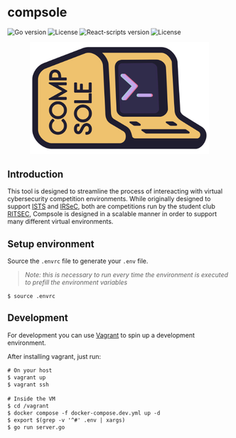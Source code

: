 # compsole

<img src="https://img.shields.io/github/go-mod/go-version/BradHacker/compsole" alt="Go version">
<img src="https://goreportcard.com/badge/github.com/BradHacker/compsole" alt="License">
<img src="https://img.shields.io/github/package-json/dependency-version/BradHacker/compsole/react-scripts?filename=ui%2Fpackage.json" alt="React-scripts version">
<img src="https://img.shields.io/github/license/BradHacker/compsole" alt="License">

<p align="center">
  <img src="ui/src/res/logo.svg" width="80%" />
</p>

## Introduction

This tool is designed to streamline the process of intereacting with virtual cybersecurity competition environments. While originally designed to support [ISTS](https://ists.io "Information Security Talent Search") and [IRSeC](https://irsec.club "Incident Response Security Competiton"), both are competitions run by the student club [RITSEC](https://ritsec.club "RIT's Student-run Computing Security Club"), Compsole is designed in a scalable manner in order to support many different virtual environments.

## Setup environment

Source the `.envrc` file to generate your `.env` file.

> _Note: this is necessary to run every time the environment is executed to prefill the environment variables_

```shell
$ source .envrc
```

## Development

For development you can use [Vagrant](https://www.vagrantup.com/) to spin up a development environment.

After installing vagrant, just run:

```shell
# On your host
$ vagrant up
$ vagrant ssh

# Inside the VM
$ cd /vagrant
$ docker compose -f docker-compose.dev.yml up -d
$ export $(grep -v '^#' .env | xargs)
$ go run server.go
```
